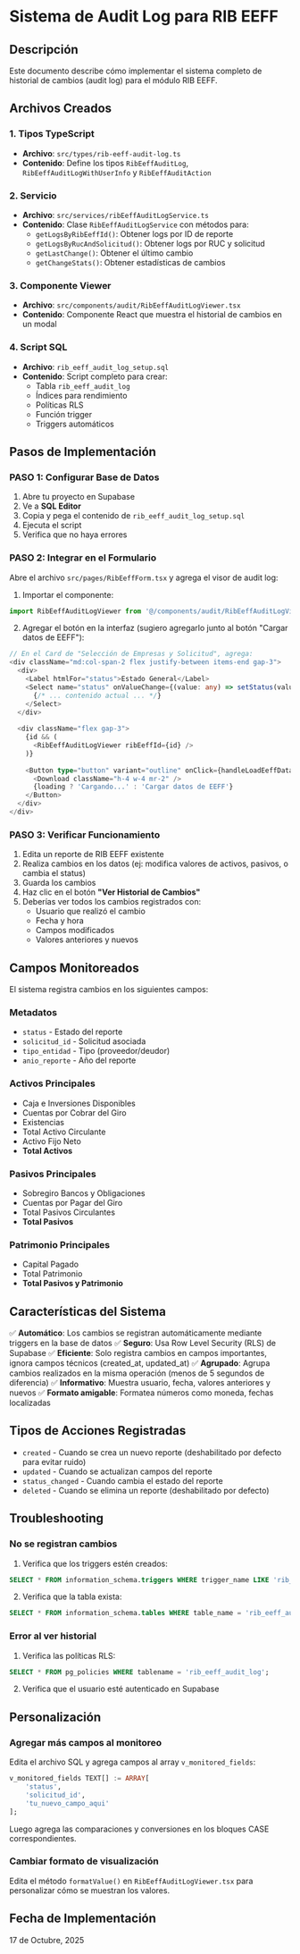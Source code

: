 # Sistema de Audit Log para RIB EEFF

## Descripción
Este documento describe cómo implementar el sistema completo de historial de cambios (audit log) para el módulo RIB EEFF.

## Archivos Creados

### 1. Tipos TypeScript
- **Archivo**: `src/types/rib-eeff-audit-log.ts`
- **Contenido**: Define los tipos `RibEeffAuditLog`, `RibEeffAuditLogWithUserInfo` y `RibEeffAuditAction`

### 2. Servicio
- **Archivo**: `src/services/ribEeffAuditLogService.ts`
- **Contenido**: Clase `RibEeffAuditLogService` con métodos para:
  - `getLogsByRibEeffId()`: Obtener logs por ID de reporte
  - `getLogsByRucAndSolicitud()`: Obtener logs por RUC y solicitud
  - `getLastChange()`: Obtener el último cambio
  - `getChangeStats()`: Obtener estadísticas de cambios

### 3. Componente Viewer
- **Archivo**: `src/components/audit/RibEeffAuditLogViewer.tsx`
- **Contenido**: Componente React que muestra el historial de cambios en un modal

### 4. Script SQL
- **Archivo**: `rib_eeff_audit_log_setup.sql`
- **Contenido**: Script completo para crear:
  - Tabla `rib_eeff_audit_log`
  - Índices para rendimiento
  - Políticas RLS
  - Función trigger
  - Triggers automáticos

## Pasos de Implementación

### PASO 1: Configurar Base de Datos

1. Abre tu proyecto en Supabase
2. Ve a **SQL Editor**
3. Copia y pega el contenido de `rib_eeff_audit_log_setup.sql`
4. Ejecuta el script
5. Verifica que no haya errores

### PASO 2: Integrar en el Formulario

Abre el archivo `src/pages/RibEeffForm.tsx` y agrega el visor de audit log:

1. Importar el componente:
```typescript
import RibEeffAuditLogViewer from '@/components/audit/RibEeffAuditLogViewer';
```

2. Agregar el botón en la interfaz (sugiero agregarlo junto al botón "Cargar datos de EEFF"):

```typescript
// En el Card de "Selección de Empresas y Solicitud", agrega:
<div className="md:col-span-2 flex justify-between items-end gap-3">
  <div>
    <Label htmlFor="status">Estado General</Label>
    <Select name="status" onValueChange={(value: any) => setStatus(value)} value={status}>
      {/* ... contenido actual ... */}
    </Select>
  </div>
  
  <div className="flex gap-3">
    {id && (
      <RibEeffAuditLogViewer ribEeffId={id} />
    )}
    
    <Button type="button" variant="outline" onClick={handleLoadEeffData} disabled={!proveedorRuc || loading}>
      <Download className="h-4 w-4 mr-2" />
      {loading ? 'Cargando...' : 'Cargar datos de EEFF'}
    </Button>
  </div>
</div>
```

### PASO 3: Verificar Funcionamiento

1. Edita un reporte de RIB EEFF existente
2. Realiza cambios en los datos (ej: modifica valores de activos, pasivos, o cambia el status)
3. Guarda los cambios
4. Haz clic en el botón **"Ver Historial de Cambios"**
5. Deberías ver todos los cambios registrados con:
   - Usuario que realizó el cambio
   - Fecha y hora
   - Campos modificados
   - Valores anteriores y nuevos

## Campos Monitoreados

El sistema registra cambios en los siguientes campos:

### Metadatos
- `status` - Estado del reporte
- `solicitud_id` - Solicitud asociada
- `tipo_entidad` - Tipo (proveedor/deudor)
- `anio_reporte` - Año del reporte

### Activos Principales
- Caja e Inversiones Disponibles
- Cuentas por Cobrar del Giro
- Existencias
- Total Activo Circulante
- Activo Fijo Neto
- **Total Activos**

### Pasivos Principales
- Sobregiro Bancos y Obligaciones
- Cuentas por Pagar del Giro
- Total Pasivos Circulantes
- **Total Pasivos**

### Patrimonio Principales
- Capital Pagado
- Total Patrimonio
- **Total Pasivos y Patrimonio**

## Características del Sistema

✅ **Automático**: Los cambios se registran automáticamente mediante triggers en la base de datos
✅ **Seguro**: Usa Row Level Security (RLS) de Supabase
✅ **Eficiente**: Solo registra cambios en campos importantes, ignora campos técnicos (created_at, updated_at)
✅ **Agrupado**: Agrupa cambios realizados en la misma operación (menos de 5 segundos de diferencia)
✅ **Informativo**: Muestra usuario, fecha, valores anteriores y nuevos
✅ **Formato amigable**: Formatea números como moneda, fechas localizadas

## Tipos de Acciones Registradas

- `created` - Cuando se crea un nuevo reporte (deshabilitado por defecto para evitar ruido)
- `updated` - Cuando se actualizan campos del reporte
- `status_changed` - Cuando cambia el estado del reporte
- `deleted` - Cuando se elimina un reporte (deshabilitado por defecto)

## Troubleshooting

### No se registran cambios
1. Verifica que los triggers estén creados:
```sql
SELECT * FROM information_schema.triggers WHERE trigger_name LIKE 'rib_eeff_audit%';
```

2. Verifica que la tabla exista:
```sql
SELECT * FROM information_schema.tables WHERE table_name = 'rib_eeff_audit_log';
```

### Error al ver historial
1. Verifica las políticas RLS:
```sql
SELECT * FROM pg_policies WHERE tablename = 'rib_eeff_audit_log';
```

2. Verifica que el usuario esté autenticado en Supabase

## Personalización

### Agregar más campos al monitoreo
Edita el archivo SQL y agrega campos al array `v_monitored_fields`:

```sql
v_monitored_fields TEXT[] := ARRAY[
    'status',
    'solicitud_id',
    'tu_nuevo_campo_aqui'
];
```

Luego agrega las comparaciones y conversiones en los bloques CASE correspondientes.

### Cambiar formato de visualización
Edita el método `formatValue()` en `RibEeffAuditLogViewer.tsx` para personalizar cómo se muestran los valores.

## Fecha de Implementación
17 de Octubre, 2025
